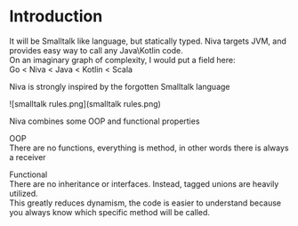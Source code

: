 # Introduction

It will be Smalltalk like language, but statically typed.
Niva targets JVM, and provides easy way to call any Java\Kotlin code.  
On an imaginary graph of complexity, I would put a field here:  
Go < Niva < Java < Kotlin < Scala

Niva is strongly inspired by the forgotten Smalltalk language  

![smalltalk rules.png](smalltalk rules.png)

Niva combines some OOP and functional properties  
  
OOP  
There are no functions, everything is method, in other words there is always a receiver

Functional  
There are no inheritance or interfaces. Instead, tagged unions are heavily utilized.  
This greatly reduces dynamism, the code is easier to understand because you always know which specific method will be called.
